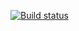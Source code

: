 [![Build status](https://ci.appveyor.com/api/projects/status/3bv2b81nc0kc37gt/branch/dev?svg=true)](https://ci.appveyor.com/project/TChatzigiannakis/unmanagedarray/branch/dev)
